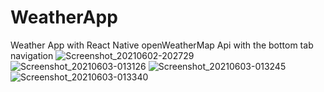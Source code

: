 # WeatherApp
Weather App with React Native openWeatherMap Api
with the bottom tab navigation
![Screenshot_20210602-202729](https://user-images.githubusercontent.com/51409168/120924478-ae62df80-c6f3-11eb-803f-28b869b92d81.png)
![Screenshot_20210603-013126](https://user-images.githubusercontent.com/51409168/120924503-cc304480-c6f3-11eb-8072-1f01de717d8c.png)
![Screenshot_20210603-013245](https://user-images.githubusercontent.com/51409168/120924533-e79b4f80-c6f3-11eb-9d5b-61043abff226.png)
![Screenshot_20210603-013340](https://user-images.githubusercontent.com/51409168/120924548-fe41a680-c6f3-11eb-9108-45b9836af6d1.png)

